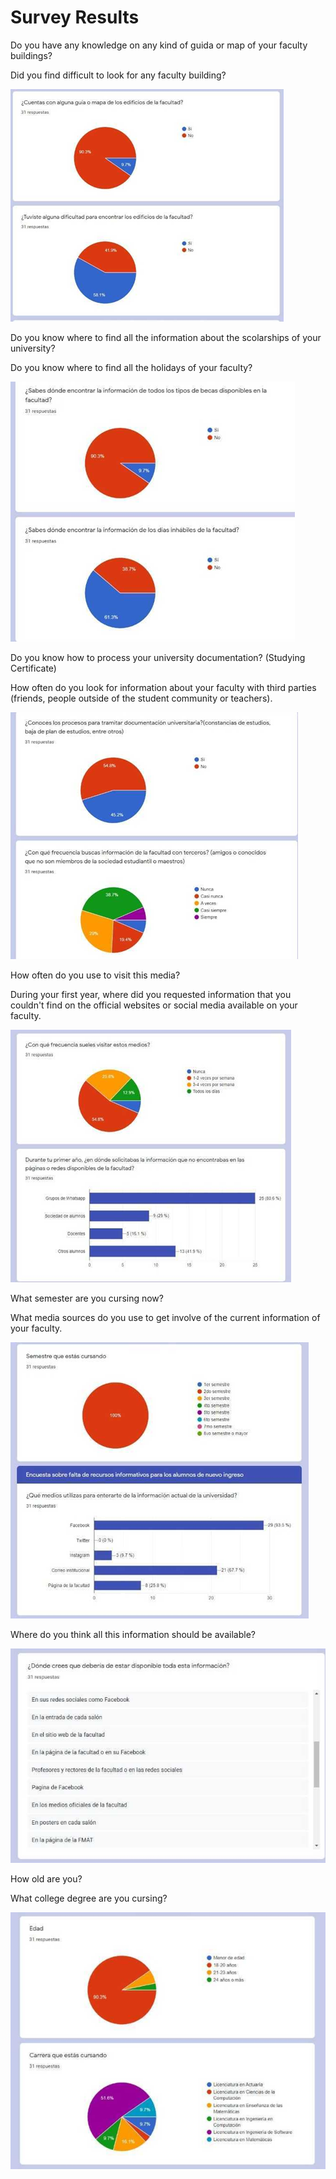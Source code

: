 # Survey Results

Do you have any knowledge on any kind of guida or map of your faculty buildings?

Did you find difficult to look for any faculty building?

![Grafic](Results/Results5.png)

Do you know where to find all the information about the scolarships of your university?

Do you know where to find all the holidays of your faculty?

![Grafic](Results/Results9.png)

Do you know how to process your university documentation? (Studying Certificate)

How often do you look for information about your faculty with third parties (friends, people outside of the student community or teachers).

![Grafic](Results/Results6.png)

How often do you use to visit this media?

During your first year, where did you requested information that you couldn't find on the 
official websites or social media available on your faculty.

![Grafic](Results/Results7.png)

What semester are you cursing now?

What media sources do you use to get involve of the current information of your faculty.

![Grafic](Results/Results8.png)

Where do you think all this information should be available?

![Grafic](Results/Results4.png)

How old are you?

What college degree are you cursing?

![Grafic](Results/Results1.png)